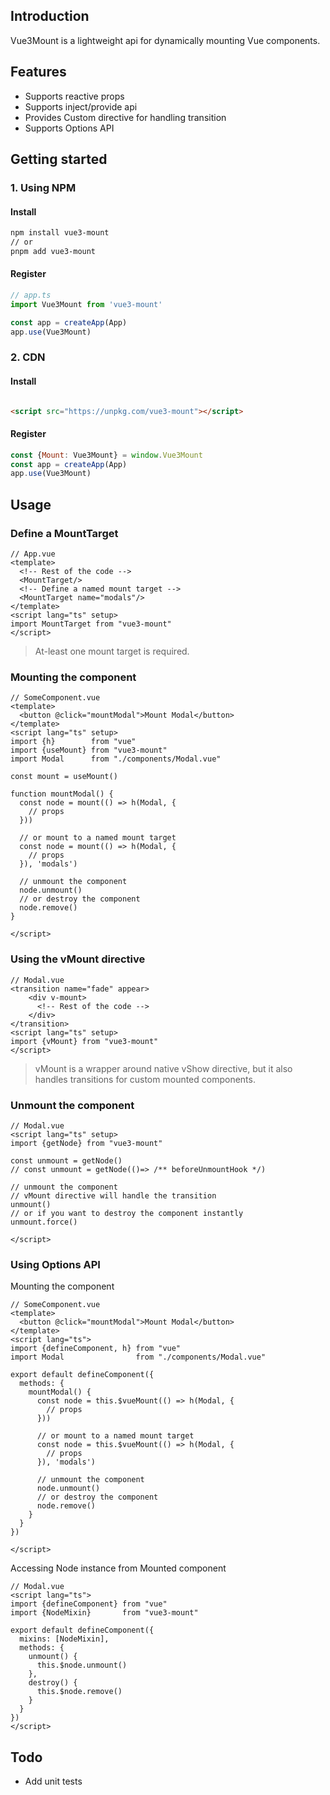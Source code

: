 ## Introduction

Vue3Mount is a lightweight api for dynamically mounting Vue components.

## Features

- Supports reactive props
- Supports inject/provide api
- Provides Custom directive for handling transition
- Supports Options API

## Getting started

### 1. Using NPM

#### Install

```bash
npm install vue3-mount
// or
pnpm add vue3-mount
```

#### Register

```ts
// app.ts
import Vue3Mount from 'vue3-mount'

const app = createApp(App)
app.use(Vue3Mount)
```

### 2. CDN

#### Install

```html

<script src="https://unpkg.com/vue3-mount"></script>
```

#### Register

```js
const {Mount: Vue3Mount} = window.Vue3Mount
const app = createApp(App)
app.use(Vue3Mount)
```

## Usage

### Define a MountTarget

```vue
// App.vue
<template>
  <!-- Rest of the code -->
  <MountTarget/>
  <!-- Define a named mount target -->
  <MountTarget name="modals"/>
</template>
<script lang="ts" setup>
import MountTarget from "vue3-mount"
</script>
```

> At-least one mount target is required.

### Mounting the component

```vue
// SomeComponent.vue
<template>
  <button @click="mountModal">Mount Modal</button>
</template>
<script lang="ts" setup>
import {h}        from "vue"
import {useMount} from "vue3-mount"
import Modal      from "./components/Modal.vue"

const mount = useMount()

function mountModal() {
  const node = mount(() => h(Modal, {
    // props
  }))

  // or mount to a named mount target
  const node = mount(() => h(Modal, {
    // props
  }), 'modals')

  // unmount the component
  node.unmount()
  // or destroy the component
  node.remove()
}

</script>
```

### Using the vMount directive

```vue
// Modal.vue
<transition name="fade" appear>
    <div v-mount>
      <!-- Rest of the code -->
    </div>
</transition>
<script lang="ts" setup>
import {vMount} from "vue3-mount"
</script>
```

> vMount is a wrapper around native vShow directive, but it also handles transitions for custom mounted components.

### Unmount the component

```vue
// Modal.vue
<script lang="ts" setup>
import {getNode} from "vue3-mount"

const unmount = getNode()
// const unmount = getNode(()=> /** beforeUnmountHook */)

// unmount the component
// vMount directive will handle the transition
unmount()
// or if you want to destroy the component instantly
unmount.force()

</script>
```

### Using Options API

Mounting the component

```vue
// SomeComponent.vue
<template>
  <button @click="mountModal">Mount Modal</button>
</template>
<script lang="ts">
import {defineComponent, h} from "vue"
import Modal                from "./components/Modal.vue"

export default defineComponent({
  methods: {
    mountModal() {
      const node = this.$vueMount(() => h(Modal, {
        // props
      }))

      // or mount to a named mount target
      const node = this.$vueMount(() => h(Modal, {
        // props
      }), 'modals')

      // unmount the component
      node.unmount()
      // or destroy the component
      node.remove()
    }
  }
})

</script>
```

Accessing Node instance from Mounted component

```vue
// Modal.vue
<script lang="ts">
import {defineComponent} from "vue"
import {NodeMixin}       from "vue3-mount"

export default defineComponent({
  mixins: [NodeMixin],
  methods: {
    unmount() {
      this.$node.unmount()
    },
    destroy() {
      this.$node.remove()
    }
  }
})
</script>
```

## Todo

- Add unit tests
